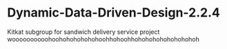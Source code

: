 # Dynamic-Data-Driven-Design-2.2.4
Kitkat subgroup for sandwich delivery service project
woooooooooohoohohohohohohoohhohoohhohohohohohohohohoh
